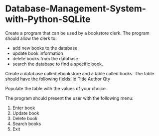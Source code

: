 # Database-Management-System-with-Python-SQLite

Create a program that can be used by a bookstore clerk. The program
should allow the clerk to:
 - add new books to the database
 - update book information
 - delete books from the database
 - search the database to find a specific book.
 

Create a database called ebookstore and a table called books. The table should have the following fields:
id Title Author Qty

Populate the table with the values of your choice.

The program should present the user with the following menu:
1. Enter book
2. Update book
3. Delete book
4. Search books
0. Exit
